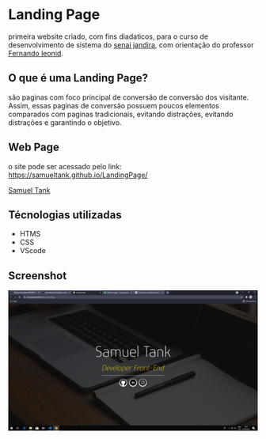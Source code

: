 # Landing Page
primeira website criado, com fins diadaticos, para o curso de desenvolvimento de sistema do [senai jandira](https://jandira.sp.senai.br/), com orientação do professor [Fernando leonid](https://github.com/FernandoLeonid).
## O que é uma Landing Page?
são paginas com foco principal de conversão de conversão dos visitante. Assim, essas paginas de conversão possuem poucos elementos comparados com paginas tradicionais, evitando distrações, evitando distrações e garantindo o objetivo.
## Web Page
o site pode ser acessado pelo link: https://samueltank.github.io/LandingPage/

[Samuel Tank](https://github.com/samueltank)
## Técnologias utilizadas
* HTMS
* CSS
* VScode

## Screenshot
![](image.png)
